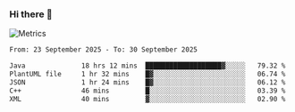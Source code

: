 ### Hi there 👋

![Metrics](https://github.com/radoapx/radoapx/blob/main/github-metrics.svg)

<!--START_SECTION:waka-->

```txt
From: 23 September 2025 - To: 30 September 2025

Java              18 hrs 12 mins  ███████████████████▓░░░░░   79.32 %
PlantUML file     1 hr 32 mins    █▓░░░░░░░░░░░░░░░░░░░░░░░   06.74 %
JSON              1 hr 24 mins    █▓░░░░░░░░░░░░░░░░░░░░░░░   06.12 %
C++               46 mins         █░░░░░░░░░░░░░░░░░░░░░░░░   03.39 %
XML               40 mins         ▓░░░░░░░░░░░░░░░░░░░░░░░░   02.90 %
```

<!--END_SECTION:waka-->

<!--
**radoapx/radoapx** is a ✨ _special_ ✨ repository because its `README.md` (this file) appears on your GitHub profile.

Here are some ideas to get you started:

- 🔭 I’m currently working on ...
- 🌱 I’m currently learning ...
- 👯 I’m looking to collaborate on ...
- 🤔 I’m looking for help with ...
- 💬 Ask me about ...
- 📫 How to reach me: ...
- 😄 Pronouns: ...
- ⚡ Fun fact: ...
-->

